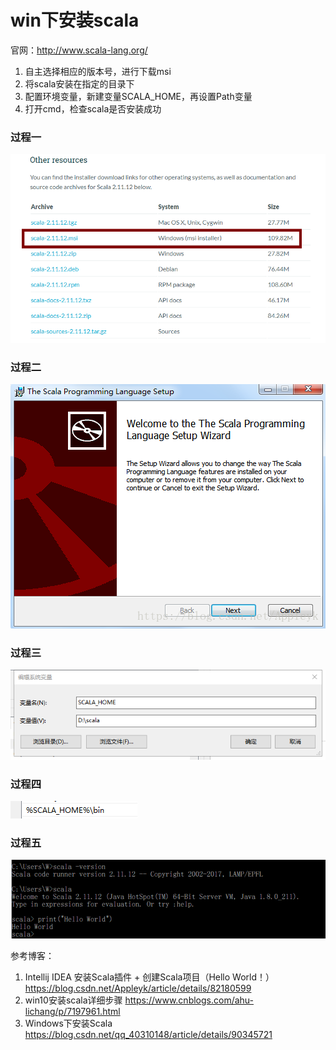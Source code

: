 # win下安装scala 
官网：http://www.scala-lang.org/  
1. 自主选择相应的版本号，进行下载msi
2. 将scala安装在指定的目录下
3. 配置环境变量，新建变量SCALA_HOME，再设置Path变量
4. 打开cmd，检查scala是否安装成功
### 过程一
![](./pic/install_scala_1.png)  
### 过程二
![](./pic/install_scala_2.png)  
### 过程三
![](./pic/install_scala_3.png)  
### 过程四
![](./pic/install_scala_4.png)  
### 过程五
![](./pic/install_scala_5.png)  

参考博客：
1. Intellij IDEA 安装Scala插件 + 创建Scala项目（Hello World！）https://blog.csdn.net/Appleyk/article/details/82180599
2. win10安装scala详细步骤  https://www.cnblogs.com/ahu-lichang/p/7197961.html
3. Windows下安装Scala https://blog.csdn.net/qq_40310148/article/details/90345721